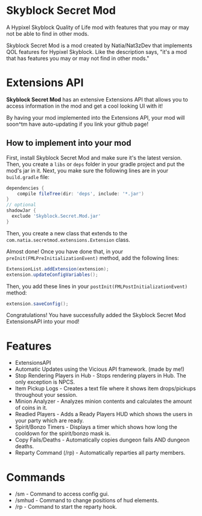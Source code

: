 # Skyblock Secret Mod
A Hypixel Skyblock Quality of Life mod with features that you may or may not be able to find in other mods.

Skyblock Secret Mod is a mod created by Natia/Nat3zDev that implements QOL features for Hypixel Skyblock. Like the description says, "it's a mod that has features you may or may not find in other mods."

# Extensions API
**Skyblock Secret Mod** has an extensive Extensions API that allows you to access information in the mod and get a cool looking UI with it!

By having your mod implemented into the Extensions API, your mod will soon^tm have auto-updating if you link your github page!

## How to implement into your mod
First, install Skyblock Secret Mod and make sure it's the latest version. 
Then, you create a `libs` or `deps` folder in your gradle project and put the mod's jar in it.
Next, you make sure the following lines are in your `build.gradle` file:
```gradle
dependencies {
    compile fileTree(dir: 'deps', include: '*.jar')
}
// optional
shadowJar {
  exclude 'Skyblock.Secret.Mod.jar'
}
```

Then, you create a new class that extends to the `com.natia.secretmod.extensions.Extension` class.

Almost done! Once you have done that, in your `preInit(FMLPreInitializationEvent)` method, add the following lines:
```java
ExtensionList.addExtension(extension);
extension.updateConfigVariables();
```

Then, you add these lines in your `postInit(FMLPostInitializationEvent)` method:
```java
extension.saveConfig();
```

Congratulations! You have successfully added the Skyblock Secret Mod ExtensionsAPI into your mod!


# Features
- ExtensionsAPI
- Automatic Updates using the Vicious API framework. (made by me!)
- Stop Rendering Players in Hub - Stops rendering players in Hub. The only exception is NPCS.
- Item Pickup Logs - Creates a text file where it shows item drops/pickups throughout your session.
- Minion Analyzer - Analyzes minion contents and calculates the amount of coins in it.
- Readied Players - Adds a Ready Players HUD which shows the users in your party which are ready.
- Spirit/Bonzo Timers - Displays a timer which shows how long the cooldown for the spirit/bonzo mask is.
- Copy Fails/Deaths - Automatically copies dungeon fails AND dungeon deaths.
- Reparty Command (/rp) - Automatically reparties all party members.

# Commands
- /sm - Command to access config gui.
- /smhud - Command to change positions of hud elements.
- /rp - Command to start the reparty hook.
